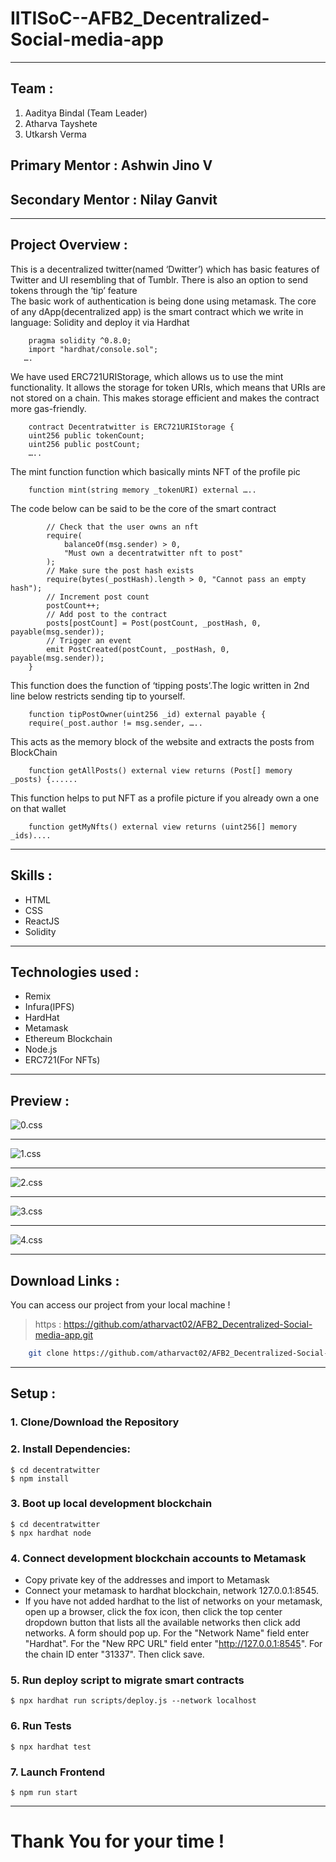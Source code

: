 # IITISoC--AFB2_Decentralized-Social-media-app

___

## **Team** :

1. Aaditya Bindal (Team Leader)
2. Atharva Tayshete
3. Utkarsh Verma

## **Primary Mentor** : Ashwin Jino V

## **Secondary Mentor** : Nilay Ganvit
___
## **Project Overview** :

This is a decentralized twitter(named ‘Dwitter’) which has basic features of Twitter and UI resembling that of Tumblr. There is also an option to send tokens through the ‘tip’ feature <br /> 
The basic work of authentication is being done using metamask. The core of any dApp(decentralized app) is the smart contract which we write in language: Solidity and deploy it via Hardhat
```Solidity
    pragma solidity ^0.8.0;
    import "hardhat/console.sol";
   ….
```
We have used ERC721URIStorage, which allows us to use the mint functionality. It allows the storage for token URIs, which means that URIs are not stored on a chain. This makes storage efficient and makes the contract more gas-friendly. </br>
```Solidity
    contract Decentratwitter is ERC721URIStorage {
    uint256 public tokenCount;
    uint256 public postCount;
    …..
```   
The mint function function which basically mints NFT of the profile pic
```
    function mint(string memory _tokenURI) external …..
```
The code below can be said to be the core of the smart contract
```function uploadPost(string memory _postHash) external {
        // Check that the user owns an nft
        require(
            balanceOf(msg.sender) > 0,
            "Must own a decentratwitter nft to post"
        );
        // Make sure the post hash exists
        require(bytes(_postHash).length > 0, "Cannot pass an empty hash");
        // Increment post count
        postCount++;
        // Add post to the contract
        posts[postCount] = Post(postCount, _postHash, 0, payable(msg.sender));
        // Trigger an event
        emit PostCreated(postCount, _postHash, 0, payable(msg.sender));
    }
```
This function does the function of ‘tipping posts’.The logic written in 2nd line below restricts sending tip to yourself.</br>
```
    function tipPostOwner(uint256 _id) external payable { 
    require(_post.author != msg.sender, …..
```
This acts as the memory block of the website and extracts the posts from BlockChain  </br>
```Solidity
    function getAllPosts() external view returns (Post[] memory _posts) {......
```    
This function helps to put NFT as a profile picture if you already own a one on that wallet</br>
```Solidity
    function getMyNfts() external view returns (uint256[] memory _ids)....
```
___
## **Skills** : 
* HTML
* CSS
* ReactJS
* Solidity
___
## **Technologies used** :
* Remix
* Infura(IPFS)
* HardHat
* Metamask
* Ethereum Blockchain
* Node.js
* ERC721(For NFTs)
___
## **Preview** :
![0.css](/Changepfp_or_id.jpeg)
___
![1.css](/metamask.jpeg)
___
![2.css](/twoaccount.jpeg)
___
![3.css](/Console.jpeg)
___
![4.css](/Initialization.jpeg)
___

## **Download Links** : 
You can access our project from your local machine !
>https : https://github.com/atharvact02/AFB2_Decentralized-Social-media-app.git 

```bash
    git clone https://github.com/atharvact02/AFB2_Decentralized-Social-media-app.git
```
___
## **Setup** :
### 1. Clone/Download the Repository

### 2. Install Dependencies:
```
$ cd decentratwitter
$ npm install
```
### 3. Boot up local development blockchain
```
$ cd decentratwitter
$ npx hardhat node
```

### 4. Connect development blockchain accounts to Metamask
- Copy private key of the addresses and import to Metamask
- Connect your metamask to hardhat blockchain, network 127.0.0.1:8545.
- If you have not added hardhat to the list of networks on your metamask, open up a browser, click the fox icon, then click the top center dropdown button that lists all the available networks then click add networks. A form should pop up. For the "Network Name" field enter "Hardhat". For the "New RPC URL" field enter "http://127.0.0.1:8545". For the chain ID enter "31337". Then click save.  


### 5. Run deploy script to migrate smart contracts
`$ npx hardhat run scripts/deploy.js --network localhost`

### 6. Run Tests
`$ npx hardhat test`

### 7. Launch Frontend
`$ npm run start`
 
___
# Thank You for your time !

